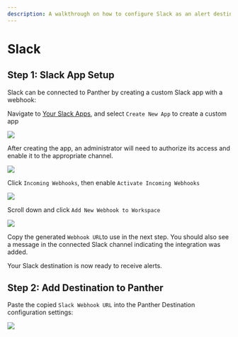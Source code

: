 ```yaml
---
description: A walkthrough on how to configure Slack as an alert destination
---
```


# Slack

## Step 1: Slack App Setup

Slack can be connected to Panther by creating a custom Slack app with a webhook:

Navigate to [Your Slack Apps](https://api.slack.com/apps), and select `Create New App` to create a custom app

![](<../../../.gitbook/assets/slack1 (9) (7) (1) (11).png>)

After creating the app, an administrator will need to authorize its access and enable it to the appropriate channel.

![](<../../../.gitbook/assets/slack2 (13) (7) (1).png>)

Click `Incoming Webhooks`, then enable `Activate Incoming Webhooks`

![](<../../../.gitbook/assets/slack3 (13) (6) (1) (5).png>)

Scroll down and click `Add New Webhook to Workspace`

![](<../../../.gitbook/assets/slack4 (12) (6).png>)

Copy the generated `Webhook URL`to use in the next step. You should also see a message in the connected Slack channel indicating the integration was added.

Your Slack destination is now ready to receive alerts.

## Step 2: Add Destination to Panther

Paste the copied `Slack Webhook URL` into the Panther Destination configuration settings:

![](<../../../.gitbook/assets/slack-panther (7) (5) (5).png>)
